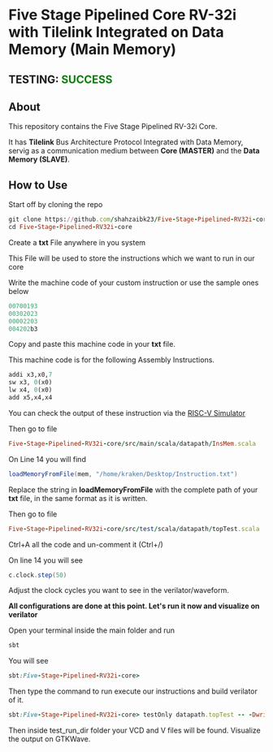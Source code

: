 Five Stage Pipelined Core RV-32i with Tilelink Integrated on Data Memory (Main Memory)
=======================

## TESTING: <b style="color:green"> SUCCESS </b>

## About 
This repository contains the Five Stage Pipelined RV-32i Core.

It has **Tilelink** Bus Architecture Protocol Integrated with Data Memory, servig as a communication medium between **Core (MASTER)** and the **Data Memory (SLAVE)**.

## How to Use
Start off by cloning the repo
```ruby
git clone https://github.com/shahzaibk23/Five-Stage-Pipelined-RV32i-core
cd Five-Stage-Pipelined-RV32i-core
```

Create a **txt** File anywhere in you system

This File will be used to store the instructions which we want to run in our core

Write the machine code of your custom instruction or use the sample ones below
```ruby
00700193
00302023
00002203
004202b3
```
Copy and paste this machine code in your **txt** file.

This machine code is for the following Assembly Instructions.
```ruby
addi x3,x0,7
sw x3, 0(x0)
lw x4, 0(x0)
add x5,x4,x4
```

You can check the output of these instruction via the [RISC-V Simulator]("https://www.kvakil.me/venus/")

Then go to file
```ruby 
Five-Stage-Pipelined-RV32i-core/src/main/scala/datapath/InsMem.scala
```
On Line 14 you will find
```scala
loadMemoryFromFile(mem, "/home/kraken/Desktop/Instruction.txt")
```
Replace the string in **loadMemoryFromFile** with the complete path of your **txt** file, in the same format as it is written.

Then go to file
```ruby
Five-Stage-Pipelined-RV32i-core/src/test/scala/datapath/topTest.scala
```
Ctrl+A all the code and un-comment it (Ctrl+/)

On line 14 you will see
```scala
c.clock.step(50)
```
Adjust the clock cycles you want to see in the verilator/waveform.

**All configurations are done at this point. Let's run it now and visualize on verilator**

Open your terminal inside the main folder and run
```ruby
sbt
```

You will see
```ruby
sbt:Five-Stage-Pipelined-RV32i-core>
```

Then type the command to run execute our instructions and build verilator of it.
```ruby
sbt:Five-Stage-Pipelined-RV32i-core> testOnly datapath.topTest -- -DwriteVcd=1
```

Then inside test_run_dir folder your VCD and V files will be found. Visualize the output on GTKWave.